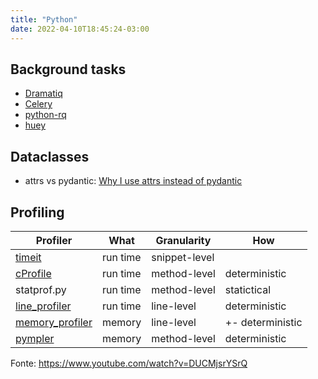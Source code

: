 ```yaml
---
title: "Python"
date: 2022-04-10T18:45:24-03:00
---
```



## Background tasks

- [Dramatiq](https://dramatiq.io/)
- [Celery](https://github.com/celery/celery)
- [python-rq](https://python-rq.org/)
- [huey](https://github.com/coleifer/huey)


## Dataclasses

- attrs vs pydantic: [Why I use attrs instead of pydantic](https://threeofwands.com/why-i-use-attrs-instead-of-pydantic/)


## Profiling

| Profiler | What | Granularity | How |
| --- | --- | --- | --- |
| [timeit](https://docs.python.org/3/library/timeit.html) | run time | snippet-level |  |
| [cProfile](https://docs.python.org/3/library/profile.html#module-cProfile) | run time | method-level | deterministic |
| statprof.py | run time | method-level | statictical |
| [line_profiler](https://github.com/pyutils/line_profiler) | run time | line-level | deterministic |
| [memory_profiler](https://github.com/pythonprofilers/memory_profiler) | memory | line-level | +- deterministic |
| [pympler](https://github.com/pympler/pympler) | memory | method-level | deterministic |

Fonte: https://www.youtube.com/watch?v=DUCMjsrYSrQ
